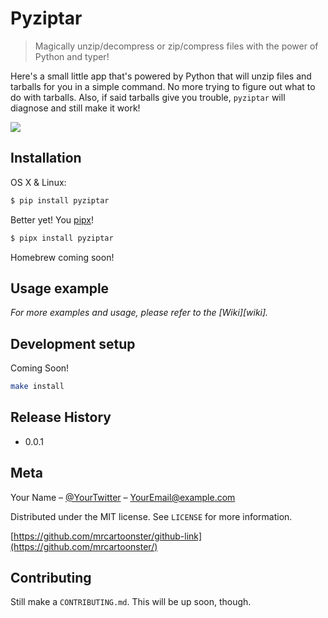 # Pyziptar
> Magically unzip/decompress or zip/compress files with the power of Python and typer!


Here's a small little app that's powered by Python that will unzip files and tarballs for you in a simple command. No more trying to figure out what to do with tarballs. Also, if said tarballs give you trouble, `pyziptar` will diagnose and still make it work!

![](header.png)

## Installation

OS X & Linux:

```sh
$ pip install pyziptar
```

Better yet! You [pipx](https://pipxproject.github.io/pipx/installation/)!

```sh
$ pipx install pyziptar
```

Homebrew coming soon!


## Usage example


_For more examples and usage, please refer to the [Wiki][wiki]._

## Development setup

Coming Soon!

```sh
make install
```

## Release History

* 0.0.1
## Meta

Your Name – [@YourTwitter](https://twitter.com/dbader_org) – YourEmail@example.com

Distributed under the MIT license. See ``LICENSE`` for more information.

[https://github.com/mrcartoonster/github-link](https://github.com/mrcartoonster/)

## Contributing

Still make a `CONTRIBUTING.md`. This will be up soon, though.
